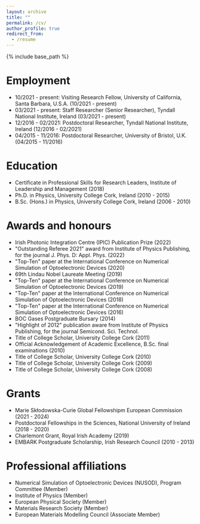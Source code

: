 ```yaml
---
layout: archive
title: ""
permalink: /cv/
author_profile: true
redirect_from:
  - /resume
---
```


{% include base_path %}

Employment
======
* 10/2021 - present: Visiting Research Fellow, University of California, Santa Barbara, U.S.A. (10/2021 - present)
* 03/2021 - present: Staff Researcher (Senior Researcher), Tyndall National Institute, Ireland (03/2021 - present)
* 12/2016 - 02/2021: Postdoctoral Researcher, Tyndall National Institute, Ireland (12/2016 - 02/2021)
* 04/2015 - 11/2016: Postdoctoral Researcher, University of Bristol, U.K. (04/2015 - 11/2016)


Education
======
* Certificate in Professional Skills for Research Leaders, Institute of Leadership and Management (2018)
* Ph.D. in Physics, University College Cork, Ireland (2010 - 2015)
* B.Sc. (Hons.) in Physics, University College Cork, Ireland (2006 - 2010)

  
Awards and honours
======
* Irish Photonic Integration Centre (IPIC) Publication Prize (2022)
* "Outstanding Referee 2021" award from Institute of Physics Publishing, for the journal J. Phys. D: Appl. Phys. (2022)
* "Top-Ten" paper at the International Conference on Numerical Simulation of Optoelectronic Devices (2020)
* 69th Lindau Nobel Laureate Meeting (2019)
* "Top-Ten" paper at the International Conference on Numerical Simulation of Optoelectronic Devices (2019)
* "Top-Ten" paper at the International Conference on Numerical Simulation of Optoelectronic Devices (2018)
* "Top-Ten" paper at the International Conference on Numerical Simulation of Optoelectronic Devices (2016)
* BOC Gases Postgraduate Bursary (2014)
* "Highlight of 2012" publication aware from Institute of Physics Publishing, for the journal Semicond. Sci. Technol.
* Title of College Scholar, University College Cork (2011)
* Official Acknowledgement of Academic Excellence, B.Sc. final examinations (2010)
* Title of College Scholar, University College Cork (2010)
* Title of College Scholar, University College Cork (2009)
* Title of College Scholar, University College Cork (2008)

  
Grants
======
* Marie Skłodowska-Curie Global Fellowshipm European Commission (2021 - 2024)
* Postdoctoral Fellowships in the Sciences, National University of Ireland (2018 - 2020)
* Charlemont Grant, Royal Irish Academy (2019)
* EMBARK Postgraduate Scholarship, Irish Research Council (2010 - 2013)
 
  
Professional affiliations
======
* Numerical Simulation of Optoelectronic Devices (NUSOD), Program Committee (Member)
* Institute of Physics (Member)
* European Physical Society (Member)
* Materials Research Society (Member)
* European Materials Modelling Council (Associate Member) 
